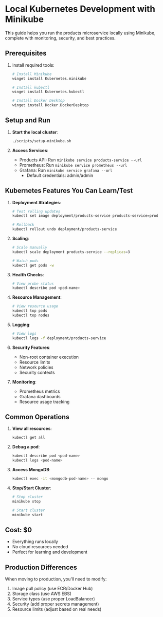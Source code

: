 # Local Kubernetes Development with Minikube

This guide helps you run the products microservice locally using Minikube, complete with monitoring, security, and best practices.

## Prerequisites

1. Install required tools:
   ```bash
   # Install Minikube
   winget install Kubernetes.minikube

   # Install kubectl
   winget install Kubernetes.kubectl

   # Install Docker Desktop
   winget install Docker.DockerDesktop
   ```

## Setup and Run

1. **Start the local cluster**:
   ```bash
   ./scripts/setup-minikube.sh
   ```

2. **Access Services**:
   - Products API: Run `minikube service products-service --url`
   - Prometheus: Run `minikube service prometheus --url`
   - Grafana: Run `minikube service grafana --url`
     - Default credentials: admin/admin

## Kubernetes Features You Can Learn/Test

1. **Deployment Strategies**:
   ```bash
   # Test rolling updates
   kubectl set image deployment/products-service products-service=products-service:v2
   
   # Rollback
   kubectl rollout undo deployment/products-service
   ```

2. **Scaling**:
   ```bash
   # Scale manually
   kubectl scale deployment products-service --replicas=3
   
   # Watch pods
   kubectl get pods -w
   ```

3. **Health Checks**:
   ```bash
   # View probe status
   kubectl describe pod <pod-name>
   ```

4. **Resource Management**:
   ```bash
   # View resource usage
   kubectl top pods
   kubectl top nodes
   ```

5. **Logging**:
   ```bash
   # View logs
   kubectl logs -f deployment/products-service
   ```

6. **Security Features**:
   - Non-root container execution
   - Resource limits
   - Network policies
   - Security contexts

7. **Monitoring**:
   - Prometheus metrics
   - Grafana dashboards
   - Resource usage tracking

## Common Operations

1. **View all resources**:
   ```bash
   kubectl get all
   ```

2. **Debug a pod**:
   ```bash
   kubectl describe pod <pod-name>
   kubectl logs <pod-name>
   ```

3. **Access MongoDB**:
   ```bash
   kubectl exec -it <mongodb-pod-name> -- mongo
   ```

4. **Stop/Start Cluster**:
   ```bash
   # Stop cluster
   minikube stop
   
   # Start cluster
   minikube start
   ```

## Cost: $0
- Everything runs locally
- No cloud resources needed
- Perfect for learning and development

## Production Differences
When moving to production, you'll need to modify:
1. Image pull policy (use ECR/Docker Hub)
2. Storage class (use AWS EBS)
3. Service types (use proper LoadBalancer)
4. Security (add proper secrets management)
5. Resource limits (adjust based on real needs)
